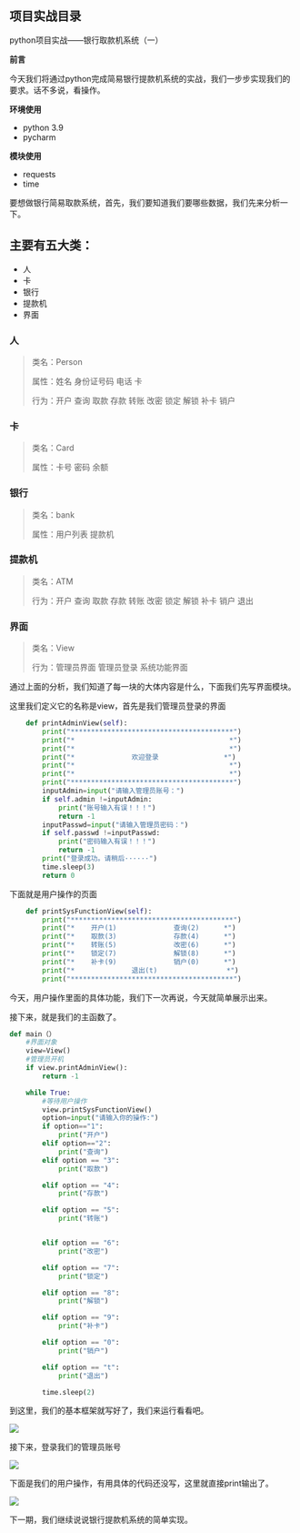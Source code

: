 ## 项目实战目录

python项目实战——银行取款机系统（一）

**前言**

今天我们将通过python完成简易银行提款机系统的实战，我们一步步实现我们的要求。话不多说，看操作。

**环境使用**

- python 3.9
- pycharm

**模块使用**

- requests
- time

要想做银行简易取款系统，首先，我们要知道我们要哪些数据，我们先来分析一下。

## **主要有五大类：**

- 人
- 卡
- 银行
- 提款机
- 界面

### 人

> 类名：Person
> 
> 属性：姓名 身份证号码 电话 卡
> 
> 行为：开户 查询 取款 存款 转账 改密 锁定 解锁 补卡 销户

### 卡

> 类名：Card
> 
> 属性：卡号 密码 余额

### 银行

> 类名：bank
> 
> 属性：用户列表 提款机

### 提款机

> 类名：ATM
> 
> 行为：开户 查询 取款 存款 转账 改密 锁定 解锁 补卡 销户 退出

### 界面

> 类名：View
> 
> 行为：管理员界面 管理员登录 系统功能界面

通过上面的分析，我们知道了每一块的大体内容是什么，下面我们先写界面模块。

这里我们定义它的名称是view，首先是我们管理员登录的界面

```python
    def printAdminView(self):
        print("****************************************")
        print("*                                      *")
        print("*                                      *")
        print("*              欢迎登录                *")
        print("*                                      *")
        print("*                                      *")
        print("****************************************")
        inputAdmin=input("请输入管理员账号：")
        if self.admin !=inputAdmin:
            print("账号输入有误！！！")
            return -1
        inputPasswd=input("请输入管理员密码：")
        if self.passwd !=inputPasswd:
            print("密码输入有误！！！")
            return -1
        print("登录成功。请稍后······")
        time.sleep(3)
        return 0
```

下面就是用户操作的页面

```python
    def printSysFunctionView(self):
        print("****************************************")
        print("*    开户(1)              查询(2)      *")
        print("*    取款(3)              存款(4)      *")
        print("*    转账(5)              改密(6)      *")
        print("*    锁定(7)              解锁(8)      *")
        print("*    补卡(9)              销户(0)      *")
        print("*              退出(t)                 *")
        print("****************************************")
```

今天，用户操作里面的具体功能，我们下一次再说，今天就简单展示出来。

接下来，就是我们的主函数了。

```python
def main（）
    #界面对象
    view=View()
    #管理员开机
    if view.printAdminView():
        return -1

    while True:
        #等待用户操作
        view.printSysFunctionView()
        option=input("请输入你的操作:")
        if option=="1":
            print("开户")
        elif option=="2":
            print("查询")
        elif option == "3":
            print("取款")

        elif option == "4":
            print("存款")

        elif option == "5":
            print("转账")


        elif option == "6":
            print("改密")

        elif option == "7":
            print("锁定")

        elif option == "8":
            print("解锁")

        elif option == "9":
            print("补卡")

        elif option == "0":
            print("销户")

        elif option == "t":
            print("退出")

        time.sleep(2)
```

到这里，我们的基本框架就写好了，我们来运行看看吧。

![](https://img-blog.csdnimg.cn/f2d594b665824cd8a3a19796cda8f7a7.png)

接下来，登录我们的管理员账号

![](https://img-blog.csdnimg.cn/ee6aeace29534948847c0a7295c40cd8.png)

下面是我们的用户操作，有用具体的代码还没写，这里就直接print输出了。

![](https://img-blog.csdnimg.cn/a007e74d68604eeeaae8652fb88d73d9.png)

下一期，我们继续说说银行提款机系统的简单实现。
